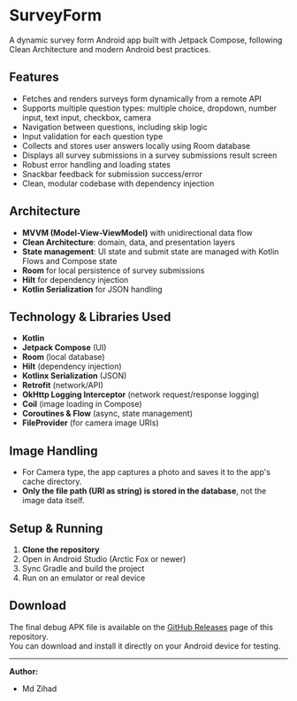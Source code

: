 # SurveyForm

A dynamic survey form Android app built with Jetpack Compose, following Clean Architecture and modern Android best practices.

## Features
- Fetches and renders surveys form dynamically from a remote API
- Supports multiple question types: multiple choice, dropdown, number input, text input, checkbox, camera
- Navigation between questions, including skip logic
- Input validation for each question type
- Collects and stores user answers locally using Room database
- Displays all survey submissions in a survey submissions result screen
- Robust error handling and loading states
- Snackbar feedback for submission success/error
- Clean, modular codebase with dependency injection

## Architecture
- **MVVM (Model-View-ViewModel)** with unidirectional data flow
- **Clean Architecture**: domain, data, and presentation layers
- **State management**: UI state and submit state are managed with Kotlin Flows and Compose state
- **Room** for local persistence of survey submissions
- **Hilt** for dependency injection
- **Kotlin Serialization** for JSON handling


## Technology & Libraries Used
- **Kotlin**
- **Jetpack Compose** (UI)
- **Room** (local database)
- **Hilt** (dependency injection)
- **Kotlinx Serialization** (JSON)
- **Retrofit** (network/API)
- **OkHttp Logging Interceptor** (network request/response logging)
- **Coil** (image loading in Compose)
- **Coroutines & Flow** (async, state management)
- **FileProvider** (for camera image URIs)

## Image Handling
- For Camera type, the app captures a photo and saves it to the app's cache directory.
- **Only the file path (URI as string) is stored in the database**, not the image data itself.

## Setup & Running
1. **Clone the repository**
2. Open in Android Studio (Arctic Fox or newer)
3. Sync Gradle and build the project
4. Run on an emulator or real device

## Download

The final debug APK file is available on the [GitHub Releases](../../releases) page of this repository.  
You can download and install it directly on your Android device for testing.

---

**Author:**
- Md Zihad